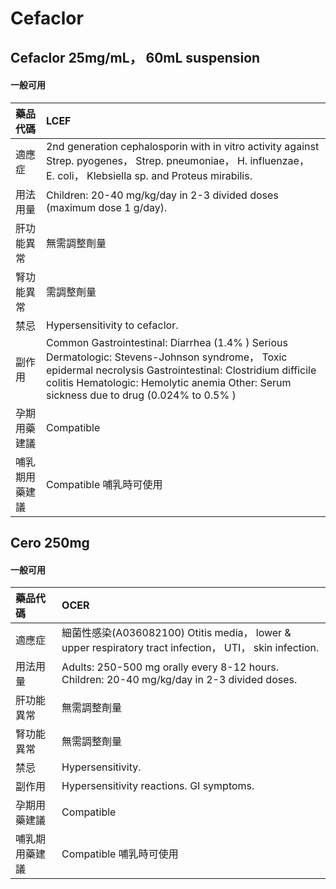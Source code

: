 # Cefaclor

## Cefaclor 25mg/mL， 60mL suspension

#### 一般可用

| 藥品代碼       | LCEF                                                                                                                                                                                                                                                    |
|:---------------|:--------------------------------------------------------------------------------------------------------------------------------------------------------------------------------------------------------------------------------------------------------|
| 適應症         | 2nd generation cephalosporin with in vitro activity against Strep. pyogenes， Strep. pneumoniae， H. influenzae， E. coli， Klebsiella sp. and Proteus mirabilis.                                                                                       |
| 用法用量       | Children: 20-40 mg/kg/day in 2-3 divided doses (maximum dose 1 g/day).                                                                                                                                                                                  |
| 肝功能異常     | 無需調整劑量                                                                                                                                                                                                                                            |
| 腎功能異常     | 需調整劑量                                                                                                                                                                                                                                              |
| 禁忌           | Hypersensitivity to cefaclor.                                                                                                                                                                                                                           |
| 副作用         | Common Gastrointestinal: Diarrhea (1.4% ) Serious Dermatologic: Stevens-Johnson syndrome， Toxic epidermal necrolysis Gastrointestinal: Clostridium difficile colitis Hematologic: Hemolytic anemia Other: Serum sickness due to drug (0.024% to 0.5% ) |
| 孕期用藥建議   | Compatible                                                                                                                                                                                                                                              |
| 哺乳期用藥建議 | Compatible 哺乳時可使用                                                                                                                                                                                                                                 |

## Cero 250mg

#### 一般可用

| 藥品代碼       | OCER                                                                                                    |
|:---------------|:--------------------------------------------------------------------------------------------------------|
| 適應症         | 細菌性感染(A036082100) Otitis media， lower & upper respiratory tract infection， UTI， skin infection. |
| 用法用量       | Adults: 250-500 mg orally every 8-12 hours. Children: 20-40 mg/kg/day in 2-3 divided doses.             |
| 肝功能異常     | 無需調整劑量                                                                                            |
| 腎功能異常     | 無需調整劑量                                                                                            |
| 禁忌           | Hypersensitivity.                                                                                       |
| 副作用         | Hypersensitivity reactions. GI symptoms.                                                                |
| 孕期用藥建議   | Compatible                                                                                              |
| 哺乳期用藥建議 | Compatible 哺乳時可使用                                                                                 |

